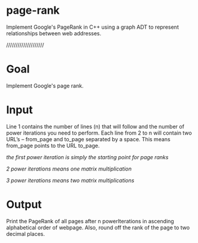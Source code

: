 # page-rank
Implement Google's PageRank in C++ using a graph ADT to represent relationships between web addresses.

////////////////////

# Goal

Implement Google's page rank.

# Input

Line 1 contains the number of lines (n) that will follow and the number of power iterations you need to perform. Each line from 2 to n will contain two URL’s – from_page and to_page separated by a space. This means from_page points to the URL to_page.

*the first power iteration is simply the starting point for page ranks*

*2 power iterations means one matrix multiplication*

*3 power iterations means two matrix multiplications*

# Output

Print the PageRank of all pages after n powerIterations in ascending alphabetical order of webpage. Also, round off the rank of the page to two decimal places.
